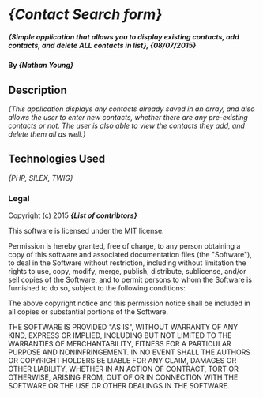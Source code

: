 # _{Contact Search form}_

##### _{Simple application that allows you to display existing contacts, add contacts, and delete ALL contacts in list}, {08/07/2015}_

#### By _**{Nathan Young}**_

## Description

_{This application displays any contacts already saved in an array, and also allows the user to enter new contacts, whether there are any pre-existing contacts or not. The user is also able to view the contacts they add, and delete them all as well.}_

## Technologies Used

_{PHP, SILEX, TWIG}_

### Legal

Copyright (c) 2015 **_{List of contribtors}_**

This software is licensed under the MIT license.

Permission is hereby granted, free of charge, to any person obtaining a copy
of this software and associated documentation files (the "Software"), to deal
in the Software without restriction, including without limitation the rights
to use, copy, modify, merge, publish, distribute, sublicense, and/or sell
copies of the Software, and to permit persons to whom the Software is
furnished to do so, subject to the following conditions:

The above copyright notice and this permission notice shall be included in
all copies or substantial portions of the Software.

THE SOFTWARE IS PROVIDED "AS IS", WITHOUT WARRANTY OF ANY KIND, EXPRESS OR
IMPLIED, INCLUDING BUT NOT LIMITED TO THE WARRANTIES OF MERCHANTABILITY,
FITNESS FOR A PARTICULAR PURPOSE AND NONINFRINGEMENT. IN NO EVENT SHALL THE
AUTHORS OR COPYRIGHT HOLDERS BE LIABLE FOR ANY CLAIM, DAMAGES OR OTHER
LIABILITY, WHETHER IN AN ACTION OF CONTRACT, TORT OR OTHERWISE, ARISING FROM,
OUT OF OR IN CONNECTION WITH THE SOFTWARE OR THE USE OR OTHER DEALINGS IN
THE SOFTWARE.
